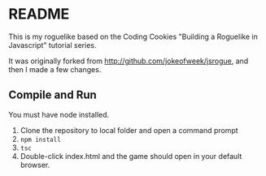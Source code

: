 # README

This is my roguelike based on the Coding Cookies "Building a Roguelike in Javascript" tutorial series.

It was originally forked from http://github.com/jokeofweek/jsrogue, and then I made a few changes.   

## Compile and Run

You must have node installed.

1. Clone the repository to local folder and open a command prompt
1. `npm install`
1. `tsc`
1. Double-click index.html and the game should open in your default browser.
